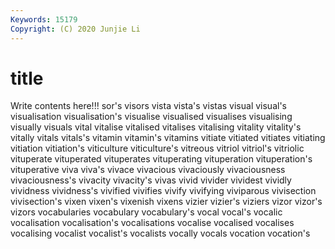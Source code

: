 ```yaml
---
Keywords: 15179
Copyright: (C) 2020 Junjie Li
---
```


# title

Write contents here!!!
sor's 
visors 
vista 
vista's 
vistas
visual 
visual's 
visualisation 
visualisation's 
visualise 
visualised 
visualises 
visualising 
visually 
visuals
vital 
vitalise 
vitalised 
vitalises 
vitalising 
vitality 
vitality's 
vitally 
vitals 
vitals's
vitamin 
vitamin's 
vitamins 
vitiate 
vitiated 
vitiates 
vitiating 
vitiation 
vitiation's 
viticulture
viticulture's 
vitreous 
vitriol 
vitriol's 
vitriolic 
vituperate 
vituperated 
vituperates 
vituperating 
vituperation
vituperation's 
vituperative 
viva 
viva's 
vivace 
vivacious 
vivaciously 
vivaciousness 
vivaciousness's 
vivacity
vivacity's 
vivas 
vivid 
vivider 
vividest 
vividly 
vividness 
vividness's 
vivified 
vivifies
vivify 
vivifying 
viviparous 
vivisection 
vivisection's 
vixen 
vixen's 
vixenish 
vixens 
vizier
vizier's 
viziers 
vizor 
vizor's 
vizors 
vocabularies 
vocabulary 
vocabulary's 
vocal 
vocal's
vocalic 
vocalisation 
vocalisation's 
vocalisations 
vocalise 
vocalised 
vocalises 
vocalising 
vocalist 
vocalist's
vocalists 
vocally 
vocals 
vocation 
vocation's 
